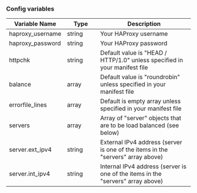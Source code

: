 <!-- usedin: [ _legacy_docker/AddOns/haproxy.md, _maestro/AddOns/haproxy.md, _node/addons/haproxy.md, _rails/AddOns/haproxy.md] -->


### Config variables 
<table class="table table-bordered table-striped"> 
<colgroup> 
<col width="20%"> 
<col width="20%"> 
<col width="60%"> 
</colgroup> 
<thead> 
<tr> 
 <th> Variable Name </th> 
 <th> Type </th> 
 <th> Description </th> 
</tr> 
</thead> 
<tbody> 
<tr> 
 <td> haproxy_username </td> 
 <td> string </td> 
 <td> Your HAProxy username </td> 
</tr> 
<tr> 
 <td> haproxy_password </td> 
 <td> string </td> 
 <td> Your HAProxy password </td> 
</tr> 
<tr> 
 <td> httpchk </td> 
 <td> string </td> 
 <td> Default value is "HEAD / HTTP/1.0" unless specified in your manifest file </td> 
</tr> 
<tr> 
 <td> balance </td> 
 <td> array </td> 
 <td> Default value is "roundrobin" unless specified in your manifest file </td> 
</tr> 
<tr> 
 <td> errorfile_lines </td> 
 <td> array </td> 
 <td> Default is empty array unless specified in your manifest file </td> 
</tr> 
<tr> 
 <td> servers </td> 
 <td> array </td> 
 <td> Array of "server" objects that are to be load balanced (see below) </td> 
</tr> 
<tr> 
 <td> server.ext_ipv4 </td> 
 <td> string </td> 
 <td> External IPv4 address (server is one of the items in the "servers" array above) </td> 
</tr> 
<tr> 
 <td> server.int_ipv4 </td> 
 <td> string </td> 
 <td> Internal IPv4 address (server is one of the items in the "servers" array above) </td> 
</tr> 
</tbody> 
</table> 





